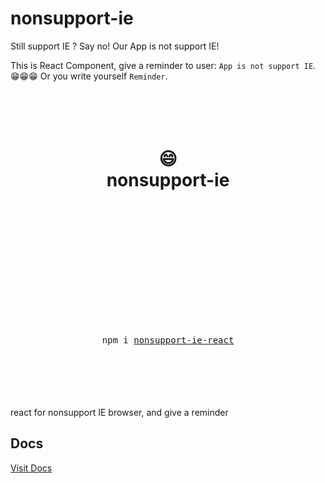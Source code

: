 # nonsupport-ie

Still support IE ? Say no! Our App is not support IE!

This is React Component, give a reminder to user: `App is not support IE`. 😁😁😁 Or you write yourself `Reminder`.

<div align="center">
  <h1>
    <br/>
    <br/>
    😄
    <br />
    nonsupport-ie
    <br />
    <br />
    <br />
    <br />
  </h1>
  <sup>
    <br />
    <br />
  </sup>
  <br />
  <br />
  <br />
  <br />
  <pre>npm i <a href="https://www.npmjs.com/package/nonsupport-ie-react">nonsupport-ie-react</a></pre>
  <br />
  <br />
  <br />
  <br />
  <br />
</div>
react for nonsupport IE browser, and give a reminder

## Docs

[Visit Docs](https://hileix.github.io/nonsupport-ie-react/ 'Docs')
